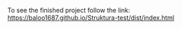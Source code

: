 To see the finished project follow the link: https://baloo1687.github.io/Struktura-test/dist/index.html